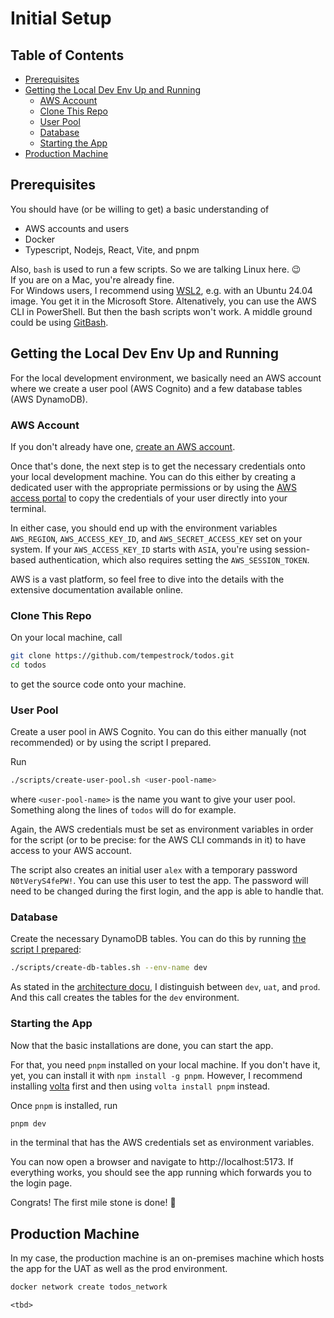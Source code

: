 # Initial Setup <!-- omit in toc -->

## Table of Contents <!-- omit in toc -->

- [Prerequisites](#prerequisites)
- [Getting the Local Dev Env Up and Running](#getting-the-local-dev-env-up-and-running)
  - [AWS Account](#aws-account)
  - [Clone This Repo](#clone-this-repo)
  - [User Pool](#user-pool)
  - [Database](#database)
  - [Starting the App](#starting-the-app)
- [Production Machine](#production-machine)

## Prerequisites

You should have (or be willing to get) a basic understanding of

- AWS accounts and users
- Docker
- Typescript, Nodejs, React, Vite, and pnpm

Also, `bash` is used to run a few scripts. So we are talking Linux here. 😉  
If you are on a Mac, you're already fine.  
For Windows users, I recommend using
[WSL2](https://learn.microsoft.com/en-us/windows/wsl/install),
e.g. with an Ubuntu 24.04 image. You get it in the Microsoft Store. Altenatively,
you can use the AWS CLI in PowerShell. But then the bash scripts
won't work. A middle ground could be using [GitBash](https://gitforwindows.org/).

## Getting the Local Dev Env Up and Running

For the local development environment, we basically need an AWS account
where we create a user pool (AWS Cognito) and a few database tables
(AWS DynamoDB).

### AWS Account

If you don't already have one,
[create an AWS account](https://aws.amazon.com/getting-started/onboarding-to-aws/).

Once that's done, the next step is to get the necessary credentials onto your
local development machine. You can do this either by creating a dedicated user
with the appropriate permissions or by using the
[AWS access portal](https://docs.aws.amazon.com/signin/latest/userguide/iam-id-center-sign-in-tutorial.html)
to copy the credentials of your user directly into your terminal.

In either case, you should end up with the environment variables `AWS_REGION`,
`AWS_ACCESS_KEY_ID`, and `AWS_SECRET_ACCESS_KEY` set on your system. If your
`AWS_ACCESS_KEY_ID` starts with `ASIA`, you're using session-based authentication,
which also requires setting the `AWS_SESSION_TOKEN`.

AWS is a vast platform, so feel free to dive into the details with the extensive
documentation available online.

### Clone This Repo

On your local machine, call

```bash
git clone https://github.com/tempestrock/todos.git
cd todos
```

to get the source code onto your machine.

### User Pool

Create a user pool in AWS Cognito. You can do this either manually (not
recommended) or by using the script I prepared.

Run

```bash
./scripts/create-user-pool.sh <user-pool-name>
```

where `<user-pool-name>` is the name you want to give your user pool. Something
along the lines of `todos` will do for example.

Again, the AWS credentials must be set as environment variables in order for the
script (or to be precise: for the AWS CLI commands in it) to have access
to your AWS account.

The script also creates an initial user `alex` with a temporary password
`N0tVeryS4fePW!`. You can use this user to test the app. The password will
need to be changed during the first login, and the app is able to handle that.

### Database

Create the necessary DynamoDB tables. You can do this by running
[the script I prepared](../scripts/create-db-tables.sh):

```bash
./scripts/create-db-tables.sh --env-name dev
```

As stated in the [architecture docu](./architecure.md), I distinguish between
`dev`, `uat`, and `prod`. And this call creates the tables for the `dev`
environment.

### Starting the App

Now that the basic installations are done, you can start the app.

For that, you need `pnpm` installed on your local machine. If you don't have
it, yet, you can install it with `npm install -g pnpm`. However, I recommend
installing [volta](https://docs.volta.sh/guide/getting-started) first and then
using `volta install pnpm` instead.

Once `pnpm` is installed, run

```bash
pnpm dev
```

in the terminal that has the AWS credentials set as environment variables.

You can now open a browser and navigate to http://localhost:5173. If everything
works, you should see the app running which forwards you to the login page.

Congrats! The first mile stone is done! 🎉

## Production Machine

In my case, the production machine is an on-premises machine which
hosts the app for the UAT as well as the prod environment.

```bash
docker network create todos_network
```

`<tbd>`
